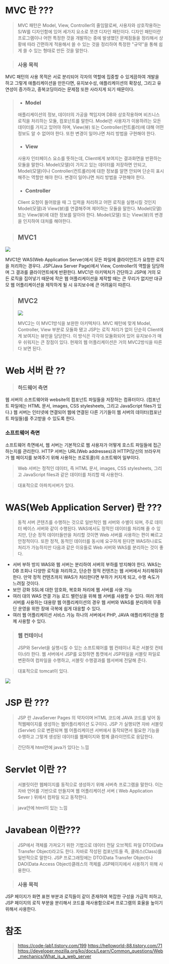 # MVC 란 ???

>MVC 패턴은 Model, View, Controller의 줄임말로써, 사용자와 상호작용하는 S/W를 디자인함에 있어 세가지 요소로 쪼갠 디자인 패턴이다.
디자인 패턴이란 프로그램이나 어떤 특정한 것을 개발하는 중에 발생했던 문제점들을 정리해서 상황에 따라 간편하게 적용해서 쓸 수 있는 것을 정리하여 특정한 "규약"을 통해 쉽게 쓸 수 있는 형태로 만든 것을 말한다.

> ### 사용 목적
MVC 패턴의 사용 목적은 서로 분리되어 각자의 역할에 집중할 수 있게끔하여 개발을 하고 그렇게 애플리케이션을 만든다면, 유지보수성, 애플리케이션의 확장성, 그리고 유연성이 증가하고, 중복코딩이라는 문제점 또한 사라지게 되기 때문이다.

>- ### Model
> 애플리케이션의 정보, 데이터의 가공을 책임지며 DB와 상호작용하며 비즈니스 로직을 처리하는 모듈, 컴포넌트를 말한다.
Model은 사용자가 이용하려는 모든 데이터를 가지고 있어야 하며, View(뷰) 또는 Controller(컨트롤러)에 대해 어떤 정보도 알 수 없어야 한다. 또한 변경이 일어나면 처리 방법을 구현해야 한다.
>
>
> - ### View
> 사용자 인터페이스 요소를 뜻하는데, Client에게 보여지는 결과화면을 반환하는 모듈을 말한다.
Model(모델)이 가지고 있는 데이터를 저장하면 안되고, Model(모델)이나 Controller(컨트롤러)에 대한 정보를 알면 안되며 단순히 표시해주는 역할만 해야 한다. 변경이 일어나면 처리 방법을 구현해야 한다.
> 
>
> - ### Controller
>Client 요청이 들어왔을 때 그 입력을 처리하고 어떤 로직을 실행시킬 것인지 Model(모델)과 View(뷰)를 연결해주며 제어하는 모듈을 말한다.
>Model(모델) 또는 View(뷰)에 대한 정보를 알아야 한다. Model(모델) 또는 View(뷰)의 변경을 인지하여 대처를 해야한다.


> ## MVC1
![](https://velog.velcdn.com/images/aoleejohn/post/1abe617f-dd1b-4509-8ba6-dc6e619e43ed/image.png)
>
MVC1은 WAS(Web Application Server)에서 모든 파일에 클라이언트가 요청한 로직을 처리하는 경우다.
JSP(Java Server Page)에서 View, Controller의 역할을 담당하며 그 결과를 클라이언트에게 반환한다.
MVC1은 아키텍처가 간단하고 JSP에 거의 모든 로직을 집어넣기 때문에 작은 웹 어플리케이션을 제작할 때는 큰 무리가 없지만 대규모 웹 어플리케이션을 제작하게 될 시 유지보수에 큰 어려움이 따른다.

> ## MVC2
>![](https://velog.velcdn.com/images/aoleejohn/post/33e6fa06-bb3c-4707-a647-a05045a5eff6/image.png)
>
>MVC2는 이 MVC1방식을 보완한 아키텍처다.
MVC 패턴에 맞게 Model, Controller, View 부분로 모듈화 됐고 JSP는 로직 처리가 없이 단순히 Client에게 보여지는 뷰만을 담당한다.
이 방식은 각각이 모듈화되어 있어 유지보수가 매우 쉬워지는 큰 장점이 있다.
현재의 웹 어플리케이션은 거의 MVC2방식을 따른다 보면 된다.

# Web 서버 란 ??

> ### 하드웨어 측면
웹 서버의 소프트웨어와 website의 컴포넌트 파일들을 저장하는 컴퓨터이다. (컴포넌트 파일에는 HTML 문서, images, CSS stylesheets, 그리고 JavaScript files가 있다.) 웹 서버는 인터넷에 연결되어 웹에 연결된 다른 기기들이 웹 서버의 데이터(컴포넌트 파일들)를 주고받을 수 있도록 한다.
>
### 소프트웨어 측면
소프트웨어 측면에서, 웹 서버는 기본적으로 웹 사용자가 어떻게 호스트 파일들에 접근하는지를 관리한다. HTTP 서버는 URL(Web addresses)과 HTTP(당신의 브라우저가 웹 페이지를 보여주기 위해 사용하는 프로토콜)의 소프트웨어 일부이다.

> Web 서버는 정적인 데이터, 즉 HTML 문서, images, CSS stylesheets, 그리고 JavaScript files과 같은 데이터를 처리할 때 사용한다.

> 대표적으로 아파치서버가 있다.

# WAS(Web Application Server) 란 ???

> 동적 서버 콘텐츠를 수행하는 것으로 일반적인 웹 서버와 수별이 되며, 주로 데이터 베이스 서버와 같이 수행된다. WAS에서도 정적인 데이터를 처리해 줄 수 있지만, 단순 정적 데이터들만을 처리할 것이면 Web 서버를 사용하는 편이 빠르고 안정적이다. 또한 정적, 동적인 데이터를 동시에 요구하게 된다면 WAS하나로도 처리가 가능하지만 다음과 같은 이유들로 Web 서버와 WAS를 분리하는 것이 좋다.
- 서버 부하 방지
WAS와 웹 서버는 분리하여 서버의 부하를 방지해야 한다. WAS는 DB 조회나 다양한 로직을 처리하고, 단순한 정적 컨텐츠는 웹 서버에서 처리해줘야 한다. 만약 정적 컨텐츠까지 WAS가 처리한다면 부하가 커지게 되고, 수행 속도가 느려질 것이다. 
- 보안 강화
SSL에 대한 암호화, 복호화 처리에 웹 서버를 사용 가능
- 여러 대의 WAS 연결 가능
로드 밸런싱을 위해 웹 서버를 사용할 수 있다. 여러 개의 서버를 사용하는 대용량 웹 어플리케이션의 경우 웹 서버와 WAS를 분리하여 무중단 운영을 위한 장애 극복에 쉽게 대응할 수 있다. 
- 여러 웹 어플리케이션 서비스 가능
하나의 서버에서 PHP, JAVA 애플리케이션을 함께 사용할 수 있다. 

> ### 웹 컨테이너
> JSP와 Servlet을 실행시킬 수 있는 소프트웨어를 웹 컨테이너 혹은 서블릿 컨테이너라 한다. 웹 서버에서 JSP를 요청하면 톰캣에서 JSP파일을 서블릿 파일로 변환하여 컴파일을 수행하고, 서블릿 수행결과를 웹서버에 전달해 준다.

> 대표적으로 tomcat이 있다.


![](https://velog.velcdn.com/images/aoleejohn/post/f7657528-e872-4c8f-abfc-b9920459cf34/image.png)


# JSP 란 ???

>JSP 란 JavaServer Pages 의 약자이며 HTML 코드에 JAVA 코드를 넣어 동적웹페이지를 생성하는 웹어플리케이션 도구이다.
JSP 가 실행되면 자바 서블릿(Servlet) 으로 변환되며 웹 어플리케이션 서버에서 동작되면서 필요한 기능을 수행하고 그렇게 생성된 데이터를 웹페이지와 함께 클라이언트로 응답한다.

> 간단하게 html안에 java가 있다는 느낌


# Servlet 이란 ??

> 서블릿이란 웹페이지를 동적으로 생성하기 위해 서버측 프로그램을 말한다. 
이는 자바 언어를 기반으로 만들지며 웹 어플리케이션 서버 ( Web Application Sever ) 위에서 컴파일 되고 동작한다.

> java안에 html이 있는 느낌

# Javabean 이란???

>JSP에서 객체를 가져오기 위한 기법으로 데이터 전달 오브젝트 파일 DTO(Data Transfer Object)라고도 한다.
자바로 작성된 컴포넌트들 즉, 클래스(Class)를 일반적으로 말한다.
JSP 프로그래밍에는 DTO(Data Transfer Object)나 DAO(Data Access Object)클래스의 객체를 JSP페이지에서 사용하기 위해 사용한다.

> ### 사용 목적
JSP 페이지가 화면 표현 부분과 로직들이 같이 존재하여 복잡한 구성을 가급적 피하고, JSP 페이지의 로직 부분을 분리해서 코드를 재사용함으로써 프로그램의 효율을 높이기 위해서 사용한다.


# 참조
> https://code-lab1.tistory.com/199
https://helloworld-88.tistory.com/71
https://developer.mozilla.org/ko/docs/Learn/Common_questions/Web_mechanics/What_is_a_web_server